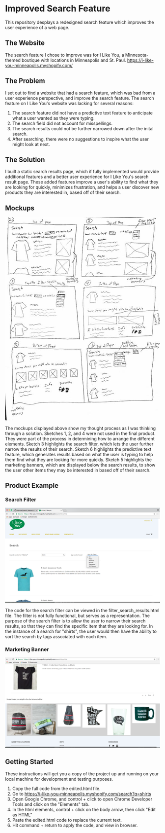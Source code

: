 # Improved Search Feature

This repository desplays a redesigned search feature which improves the user experience of a web page.

## The Website
The search feature I chose to improve was for I Like You, a Minnesota-themed boutique with locations in Minneapolis and St. Paul. https://i-like-you-minneapolis.myshopify.com/

## The Problem
I set out to find a website that had a search feature, which was bad from a user experience perspective, and improve the search feature. The search feature on I Like You's website was lacking for several reasons:
1. The search feature did not have a predictive text feature to anticipate what a user wanted as they were typing.
2. The search field did not account for misspellings.
3. The search results could not be further narrowed down after the inital search.
4. After searching, there were no suggestions to inspire what the user might look at next. 

## The Solution
I built a static search results page, which if fully implemented would provide additional features and a better user experience for I Like You's 
search result page. These added features improve a user's ability to find what they are looking for quickly, minimizes frustration, and helps a user discover new products they are interested in, based off of their search. 

## Mockups

![Mockups](Mockups.jpg)

The mockups displayed above show my thought process as I was thinking through a solution. Sketches 1, 2, and 4 were not used in the final product. They were part of the process in determining how to arrange the different elements. Sketch 3 highlights the search filter, which lets the user further narrow the results of their search. Sketch 6 highlights the predictive text feature, which generates results based on what the user is typing to help them find what they are looking for more quickly. Sketch 5 highlights the marketing banners, which are displayed below the search results, to show the user other items they may be interested in based off of their search.

## Product Example

### Search Filter

![search_filter](search_filter.png)

The code for the search filter can be viewed in the filter_search_results.html file. The filter is not fully functional, but serves as a representation. The purpose of the search filter is to allow the user to narrow their search results, so that they can find the specific item that they are looking for. In the instance of a search for "shirts", the user would then have the ability to sort the search by tags associated with each item. 

### Marketing Banner

![marketing_banner](marketing_banner.png)

 
## Getting Started 

These instructions will get you a copy of the project up and running on your local machine for development and testing purposes.
1. Copy the full code from the edited.html file.
2. Go to https://i-like-you-minneapolis.myshopify.com/search?q=shirts
3. Open Google Chrome, and control + click to open Chrome Developer Tools and click on the "Elements" tab.
4. In the html elements, control + click on the body arrow, then click "Edit as HTML"
5. Paste the edited.html code to replace the current text.
6. Hit command + return to apply the code, and view in browser.


